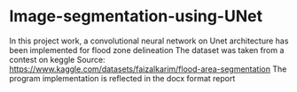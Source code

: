 # Image-segmentation-using-UNet
In this project work, a convolutional neural network on Unet architecture has been implemented for flood zone delineation 
The dataset was taken from a contest on keggle
Source: https://www.kaggle.com/datasets/faizalkarim/flood-area-segmentation
The program implementation is reflected in the docx format report 
